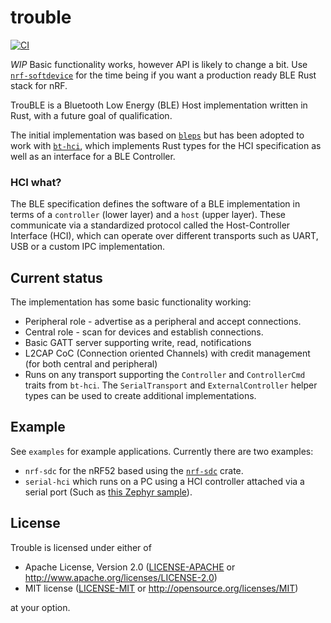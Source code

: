 # trouble

[![CI](https://github.com/embassy-rs/trouble/actions/workflows/ci.yaml/badge.svg)](https://github.com/embassy-rs/trouble/actions/workflows/ci.yaml)

*WIP* Basic functionality works, however API is likely to change a bit. Use [`nrf-softdevice`](https://github.com/embassy-rs/nrf-softdevice) for the time being if you want a production ready BLE Rust stack for nRF.

TrouBLE is a Bluetooth Low Energy (BLE) Host implementation written in Rust, with a future goal of qualification.

The initial implementation was based on [`bleps`](https://github.com/bjoernQ/bleps) but has been adopted to work with [`bt-hci`](https://github.com/alexmoon/bt-hci), which implements Rust types for the HCI specification as well as an interface
for a BLE Controller.

### HCI what?

The BLE specification defines the software of a BLE implementation in terms of a `controller` (lower layer) and a `host` (upper layer). These communicate via a standardized protocol called the Host-Controller Interface (HCI), which can operate over different transports such as UART, USB or a custom IPC implementation.

## Current status

The implementation has some basic functionality working:

* Peripheral role - advertise as a peripheral and accept connections.
* Central role - scan for devices and establish connections.
* Basic GATT server supporting write, read, notifications
* L2CAP CoC (Connection oriented Channels) with credit management (for both central and peripheral)
* Runs on any transport supporting the `Controller` and `ControllerCmd` traits from `bt-hci`. The `SerialTransport` and `ExternalController` helper types can be used to create additional implementations.

## Example

See `examples` for example applications. Currently there are two examples:

* `nrf-sdc` for the nRF52 based using the [`nrf-sdc`](https://github.com/alexmoon/nrf-sdc) crate.
* `serial-hci` which runs on a PC using a HCI controller attached via a serial port (Such as [this Zephyr sample](https://developer.nordicsemi.com/nRF_Connect_SDK/doc/latest/zephyr/samples/bluetooth/hci_uart/README.html)).

## License

Trouble is licensed under either of

- Apache License, Version 2.0 ([LICENSE-APACHE](LICENSE-APACHE) or
  <http://www.apache.org/licenses/LICENSE-2.0>)
- MIT license ([LICENSE-MIT](LICENSE-MIT) or <http://opensource.org/licenses/MIT>)

at your option.

